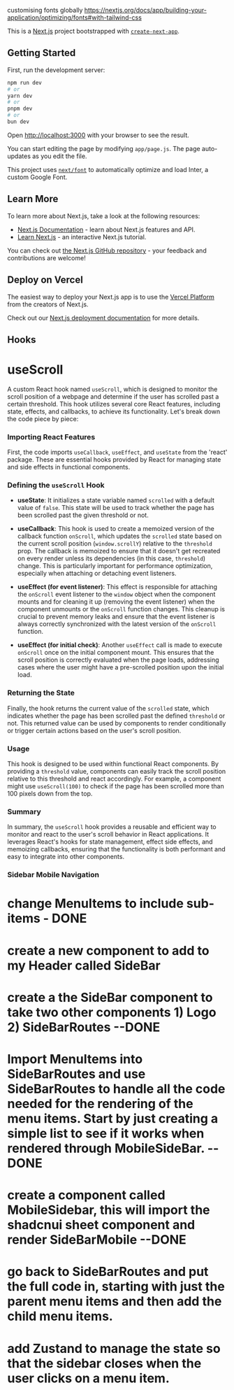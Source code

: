 customising fonts globally
https://nextjs.org/docs/app/building-your-application/optimizing/fonts#with-tailwind-css

This is a [Next.js](https://nextjs.org/) project bootstrapped with [`create-next-app`](https://github.com/vercel/next.js/tree/canary/packages/create-next-app).

## Getting Started

First, run the development server:

```bash
npm run dev
# or
yarn dev
# or
pnpm dev
# or
bun dev
```

Open [http://localhost:3000](http://localhost:3000) with your browser to see the result.

You can start editing the page by modifying `app/page.js`. The page auto-updates as you edit the file.

This project uses [`next/font`](https://nextjs.org/docs/basic-features/font-optimization) to automatically optimize and load Inter, a custom Google Font.

## Learn More

To learn more about Next.js, take a look at the following resources:

- [Next.js Documentation](https://nextjs.org/docs) - learn about Next.js features and API.
- [Learn Next.js](https://nextjs.org/learn) - an interactive Next.js tutorial.

You can check out [the Next.js GitHub repository](https://github.com/vercel/next.js/) - your feedback and contributions are welcome!

## Deploy on Vercel

The easiest way to deploy your Next.js app is to use the [Vercel Platform](https://vercel.com/new?utm_medium=default-template&filter=next.js&utm_source=create-next-app&utm_campaign=create-next-app-readme) from the creators of Next.js.

Check out our [Next.js deployment documentation](https://nextjs.org/docs/deployment) for more details.

## Hooks

# useScroll

A custom React hook named `useScroll`, which is designed to monitor the scroll position of a webpage and determine if the user has scrolled past a certain threshold. This hook utilizes several core React features, including state, effects, and callbacks, to achieve its functionality. Let's break down the code piece by piece:

### Importing React Features

First, the code imports `useCallback`, `useEffect`, and `useState` from the 'react' package. These are essential hooks provided by React for managing state and side effects in functional components.

### Defining the `useScroll` Hook

- **useState**: It initializes a state variable named `scrolled` with a default value of `false`. This state will be used to track whether the page has been scrolled past the given threshold or not.

- **useCallback**: This hook is used to create a memoized version of the callback function `onScroll`, which updates the `scrolled` state based on the current scroll position (`window.scrollY`) relative to the `threshold` prop. The callback is memoized to ensure that it doesn't get recreated on every render unless its dependencies (in this case, `threshold`) change. This is particularly important for performance optimization, especially when attaching or detaching event listeners.

- **useEffect (for event listener)**: This effect is responsible for attaching the `onScroll` event listener to the `window` object when the component mounts and for cleaning it up (removing the event listener) when the component unmounts or the `onScroll` function changes. This cleanup is crucial to prevent memory leaks and ensure that the event listener is always correctly synchronized with the latest version of the `onScroll` function.

- **useEffect (for initial check)**: Another `useEffect` call is made to execute `onScroll` once on the initial component mount. This ensures that the scroll position is correctly evaluated when the page loads, addressing cases where the user might have a pre-scrolled position upon the initial load.

### Returning the State

Finally, the hook returns the current value of the `scrolled` state, which indicates whether the page has been scrolled past the defined `threshold` or not. This returned value can be used by components to render conditionally or trigger certain actions based on the user's scroll position.

### Usage

This hook is designed to be used within functional React components. By providing a `threshold` value, components can easily track the scroll position relative to this threshold and react accordingly. For example, a component might use `useScroll(100)` to check if the page has been scrolled more than 100 pixels down from the top.

### Summary

In summary, the `useScroll` hook provides a reusable and efficient way to monitor and react to the user's scroll behavior in React applications. It leverages React's hooks for state management, effect side effects, and memoizing callbacks, ensuring that the functionality is both performant and easy to integrate into other components.

### Sidebar Mobile Navigation

# change MenuItems to include sub-items - DONE

# create a new component to add to my Header called SideBar

# create a the SideBar component to take two other components 1) Logo 2) SideBarRoutes --DONE

# Import MenuItems into SideBarRoutes and use SideBarRoutes to handle all the code needed for the rendering of the menu items. Start by just creating a simple list to see if it works when rendered through MobileSideBar. -- DONE

# create a component called MobileSidebar, this will import the shadcnui sheet component and render SideBarMobile --DONE

# go back to SideBarRoutes and put the full code in, starting with just the parent menu items and then add the child menu items.

# add Zustand to manage the state so that the sidebar closes when the user clicks on a menu item.
